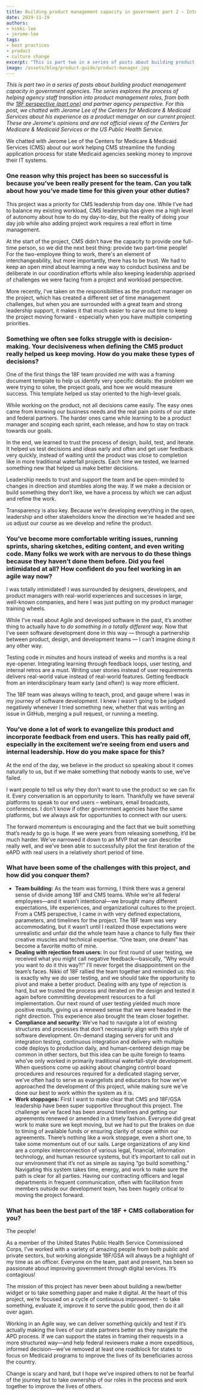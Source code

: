 ```yaml
---
title: Building product management capacity in government part 2 – Interview with a product manager
date: 2019-11-19
authors:
- nikki-lee
- jerome-lee
tags:
- best practices
- product
- culture change
excerpt: "This is part two in a series of posts about building product management capacity in government agencies. For this post, we chatted with Jerome Lee of the Centers for Medicare & Medicaid Services about his experience as a product manager on our current project"
image: /assets/blog/product-guide/product-manager.jpg
---
```


*This is part two in a series of posts about building product management capacity in government agencies. The series explores the process of helping agency staff transition into product management roles, from both the [18F perspective (part one)](https://18f.gsa.gov/2019/08/22/building-product-management-capacity-in-government-part-1/) and partner agency perspective. For this post, we chatted with Jerome Lee of the Centers for Medicare & Medicaid Services about his experience as a product manager on our current project. These are Jerome's opinions and are not official views of the Centers for Medicare & Medicaid Services or the US Public Health Service.*

We chatted with Jerome Lee of the Centers for Medicare & Medicaid Services (CMS) about our work helping CMS streamline the funding application process for state Medicaid agencies seeking money to improve their IT systems.

### One reason why this project has been so successful is because you’ve been really present for the team. Can you talk about how you’ve made time for this given your other duties?

This project was a priority for CMS leadership from day one. While I’ve had to balance my existing workload, CMS leadership has given me a high level of autonomy about how to do my day-to-day, but the reality of doing your day job while also adding project work requires a real effort in time management.

At the start of the project, CMS didn’t have the capacity to provide one full-time person, so we did the next best thing: provide two part-time people! For the two-employee thing to work, there's an element of interchangeability, but more importantly, there has to be trust. We had to keep an open mind about learning a new way to conduct business and be deliberate in our coordination efforts while also keeping leadership apprised of challenges we were facing from a project and workload perspective.

More recently, I’ve taken on the responsibilities as the product manager on the project, which has created a different set of time management challenges, but when you are surrounded with a great team and strong leadership support, it makes it that much easier to carve out time to keep the project moving forward - especially when you have multiple competing priorities.

### Something we often see folks struggle with is decision-making. Your decisiveness when defining the CMS product really helped us keep moving. How do you make these types of decisions?

One of the first things the 18F team provided me with was a framing document template to help us identify very specific details: the problem we were trying to solve, the project goals, and how we would measure success. This template helped us stay oriented to the high-level goals.

While working on the product, not all decisions came easily. The easy ones came from knowing our business needs and the real pain points of our state and federal partners. The harder ones came while learning to be a product manager and scoping each sprint, each release, and how to stay on track towards our goals.

In the end, we learned to trust the process of design, build, test, and iterate. It helped us test decisions and ideas early and often and get user feedback very quickly, instead of waiting until the product was close to completion like in more traditional waterfall projects. Each time we tested, we learned something new that helped us make better decisions.

Leadership needs to trust and support the team and be open-minded to changes in direction and stumbles along the way. If we make a decision or build something they don’t like, we have a process by which we can adjust and refine the work.

Transparency is also key. Because we’re developing everything in the open, leadership and other stakeholders know the direction we're headed and see us adjust our course as we develop and refine the product.

### You’ve become more comfortable writing issues, running sprints, sharing sketches, editing content, and even writing code. Many folks we work with are nervous to do these things because they haven’t done them before. Did you feel intimidated at all? How confident do you feel working in an agile way now?

I was totally intimidated! I was surrounded by designers, developers, and product managers with real-world experiences and successes in large, well-known companies, and here I was just putting on my product manager training wheels.

While I’ve read about Agile and developed software in the past, it’s another thing to actually have to *do something in a totally different
way.* Now that I’ve seen software development done in this way — through a partnership between product, design, and development teams — I can’t
imagine doing it any other way.

Testing code in minutes and hours instead of weeks and months is a real eye-opener. Integrating learning through feedback loops, user testing, and internal retros are a must. Writing user stories instead of user requirements delivers real-world value instead of real-world features. Getting feedback from an interdisciplinary team early (and often!) is way more efficient.

The 18F team was always willing to teach, prod, and gauge where I was in my journey of software development. I knew I wasn’t going to be judged negatively whenever I tried something new, whether that was writing an issue in GitHub, merging a pull request, or running a meeting.

### You’ve done a lot of work to evangelize this product and incorporate feedback from end users. This has really paid off, especially in the excitement we’re seeing from end users and internal leadership. How do you make space for this?

At the end of the day, we believe in the product so speaking about it comes naturally to us, but if we make something that nobody wants to use, we’ve failed.

I want people to tell us *why* they don’t want to use the product so we can fix it. Every conversation is an opportunity to learn. Thankfully we have several platforms to speak to our end users – webinars, email broadcasts, conferences. I don’t know if other government agencies have the same platforms, but we always ask for opportunities to connect with our users.

The forward momentum is encouraging and the fact that we built something that’s ready to go is huge. If we were years from releasing something, it’d be much harder. We’ve narrowed it down to an MVP that we can describe really well, and we’ve been able to successfully pilot the first iteration of the eAPD with real users in a relatively short period of time.

### What have been some of the challenges with this project, and how did you conquer them?

- **Team building:** As the team was forming, I think there was a general sense of divide among 18F and CMS teams. While we’re all federal employees—and it wasn’t intentional—we brought many different expectations, life experiences, and organizational cultures to the project. From a CMS perspective, I came in with very defined expectations, parameters, and timelines for the project. The 18F team was very accommodating, but it wasn’t until I realized those expectations were unrealistic and unfair did the whole team have a chance to fully flex their creative muscles and technical expertise. “One team, one dream” has become a favorite motto of mine.
- **Dealing with rejection from users:** In our first round of user testing, we received what you might call negative feedback—basically, “Why would you want to do it this way?!” I’ll never forget the disappointment on the team’s faces. Nikki of 18F rallied the team together and reminded us: this is exactly why we do user testing, and we should take the opportunity to pivot and make a better product. Dealing with any type of rejection is hard, but we trusted the process and iterated on the design and tested it again before committing development resources to a full implementation. Our next round of user testing yielded much more positive results, giving us a renewed sense that we were headed in the right direction. This experience also brought the team closer together.
- **Compliance and security:** We’ve had to navigate a lot of existing structures and processes that don’t necessarily align with this style of software development. On-demand staging servers for unit and integration testing, continuous integration and delivery with multiple code deploys to production daily, and human-centered design may be common in other sectors, but this idea can be quite foreign to teams who’ve only worked in primarily traditional waterfall-style development. When questions come up asking about changing control board procedures and resources required for a dedicated staging server, we’ve often had to serve as evangelists and educators for how we’ve approached the development of this project, while making sure we’ve done our best to work within the system as it is.
- **Work stoppages:** First I want to make clear that CMS and 18F/GSA leadership have been super supportive throughout this project. The challenge we’ve faced has been around timelines and getting our agreements renewed or amended in a timely fashion. Everyone did great work to make sure we kept moving, but we had to put the brakes on due to timing of available funds or ensuring clarity of scope within our agreements. There’s nothing like a work stoppage, even a short one, to take some momentum out of our sails. Large organizations of any kind are a complex interconnection of various legal, financial, information technology, and human resource systems, but it’s important to call out in our environment that it’s not as simple as saying “go build something.” Navigating this system takes time, energy, and work to make sure the path is clear for all parties. Having our contracting officers and legal departments in frequent communication, often with facilitation from members outside our development team, has been hugely critical to moving the project forward.

### What has been the best part of the 18F + CMS collaboration for you?

The people!

As a member of the United States Public Health Service Commissioned Corps, I’ve worked with a variety of amazing people from both public and private sectors, but working alongside 18F/GSA will always be a highlight of my time as an officer. Everyone on the team, past and present, has been so passionate about improving government through digital services. It’s contagious!

The mission of this project has never been about building a new/better widget or to take something paper and make it digital. At the heart of this project, we’re focused on a cycle of continuous improvement - to take something, evaluate it, improve it to serve the public good, then do it all over again.

Working in an Agile way, we can deliver something quickly and test if it’s actually making the lives of our state partners better as they navigate the APD process. If we can support the states in framing their requests in a more structured way—and help federal reviewers make a more expeditious, informed decision—we’ve removed at least one roadblock for states to focus on Medicaid programs to improve the lives of its beneficiaries across the country.

Change is scary and hard, but I hope we’ve inspired others to not be fearful of the journey but to take ownership of our roles in the process and work together to improve the lives of others.

